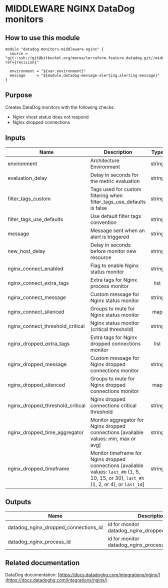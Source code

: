 # MIDDLEWARE NGINX DataDog monitors

## How to use this module

```
module "datadog-monitors-middleware-nginx" {
  source = "git::ssh://git@bitbucket.org/morea/terraform.feature.datadog.git//middleware/nginx?ref={revision}"

  environment = "${var.environment}"
  message     = "${module.datadog-message-alerting.alerting-message}"
}

```

## Purpose

Creates DataDog monitors with the following checks:

- Nginx vhost status does not respond
- Nginx dropped connections

## Inputs

| Name | Description | Type | Default | Required |
|------|-------------|:----:|:-----:|:-----:|
| environment | Architecture Environment | string | - | yes |
| evaluation_delay | Delay in seconds for the metric evaluation | string | `15` | no |
| filter_tags_custom | Tags used for custom filtering when filter_tags_use_defaults is false | string | `*` | no |
| filter_tags_use_defaults | Use default filter tags convention | string | `true` | no |
| message | Message sent when an alert is triggered | string | - | yes |
| new_host_delay | Delay in seconds before monitor new resource | string | `300` | no |
| nginx_connect_enabled | Flag to enable Nginx status monitor | string | `true` | no |
| nginx_connect_extra_tags | Extra tags for Nginx process monitor | list | `<list>` | no |
| nginx_connect_message | Custom message for Nginx status monitor | string | `` | no |
| nginx_connect_silenced | Groups to mute for Nginx status monitor | map | `<map>` | no |
| nginx_connect_threshold_critical | Nginx status monitor (critical threshold) | string | `1.1754943508222875e-38` | no |
| nginx_dropped_extra_tags | Extra tags for Nginx dropped connections monitor | list | `<list>` | no |
| nginx_dropped_message | Custom message for Nginx dropped connections monitor | string | `` | no |
| nginx_dropped_silenced | Groups to mute for Nginx dropped connections monitor | map | `<map>` | no |
| nginx_dropped_threshold_critical | Nginx dropped connections critical threshold | string | `0` | no |
| nginx_dropped_time_aggregator | Monitor aggregator for Nginx dropped connections [available values: min, max or avg] | string | `min` | no |
| nginx_dropped_timeframe | Monitor timeframe for Nginx dropped connections [available values: `last_#m` (1, 5, 10, 15, or 30), `last_#h` (1, 2, or 4), or `last_1d`] | string | `last_5m` | no |

## Outputs

| Name | Description |
|------|-------------|
| datadog_nginx_dropped_connections_id | id for monitor datadog_nginx_dropped_connections |
| datadog_nginx_process_id | id for monitor datadog_nginx_process |

## Related documentation

DataDog documentation: [https://docs.datadoghq.com/integrations/nginx/](https://docs.datadoghq.com/integrations/nginx/)
